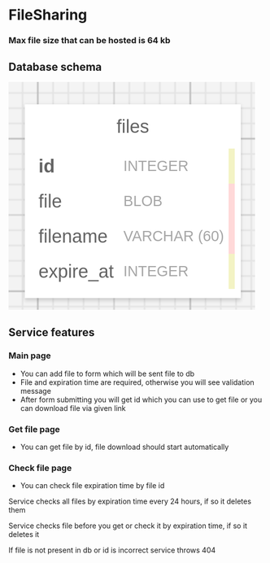 # FileSharing

### Max file size that can be hosted is 64 kb

## Database schema
![](img/file_sharing_db.png)

## Service features
### Main page

- You can add file to form which will be sent file to db
- File and expiration time are required, otherwise you will see validation message
- After form submitting you will get id which you can use to get file
or you can download file via given link
### Get file page

- You can get file by id, file download should start automatically

### Check file page

- You can check file expiration time by file id

Service checks all files by expiration time every 24 hours, if
so it deletes them

Service checks file before you get or check it by expiration time, if
so it deletes it

If file is not present in db or id is incorrect service throws 404
